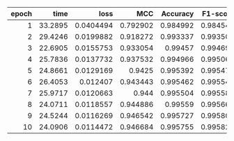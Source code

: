 |   epoch |    time |      loss |      MCC |   Accuracy |   F1-score |
|--------:|--------:|----------:|---------:|-----------:|-----------:|
|       1 | 33.2895 | 0.0404494 | 0.792902 |   0.984992 |   0.984544 |
|       2 | 29.4246 | 0.0199882 | 0.918272 |   0.993337 |   0.993503 |
|       3 | 22.6905 | 0.0155753 | 0.933054 |   0.99457  |   0.994692 |
|       4 | 25.7836 | 0.0137732 | 0.937532 |   0.994966 |   0.995068 |
|       5 | 24.8661 | 0.0129169 | 0.9425   |   0.995392 |   0.995477 |
|       6 | 26.4053 | 0.012407  | 0.943443 |   0.995462 |   0.995547 |
|       7 | 25.9717 | 0.0120663 | 0.944    |   0.995504 |   0.995589 |
|       8 | 24.0711 | 0.0118557 | 0.944886 |   0.99559  |   0.995669 |
|       9 | 24.5244 | 0.0116269 | 0.946542 |   0.995727 |   0.995802 |
|      10 | 24.0906 | 0.0114472 | 0.946684 |   0.995755 |   0.995824 |